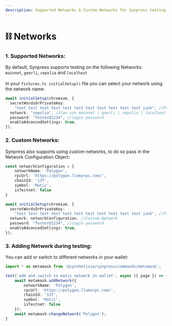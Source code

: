 ```yaml
---
description: Supported Networks & Custom Networks for Synpress testing.
---
```


# ⛓ Networks

### 1. Supported Networks:

By default, Synpress supports testing on the following Networks:\
`mainnet`, `goerli`, `sepolia` and `localhost`\
\
In your `fixtures.ts initialSetup()` file you can select your network using the network name:

```typescript
await initialSetup(chromium, {
  secretWordsOrPrivateKey:
    "test test test test test test test test test test test junk", //Private key
  network: "sepolia", //Can use mainnet | goerli | sepolia | localhost
  password: "Tester@1234", //login password
  enableAdvancedSettings: true,
});
```

### 2. Custom Networks:

Synpress also supports using custom networks, to do so pass in the Network Configuration Object:

```typescript
const networkConfiguration = {
    networkName: 'Polygon',
    rpcUrl: 'https://polygon.llamarpc.com/',
    chainId: '137',
    symbol: 'Matic',
    isTestnet: false
}

await initialSetup(chromium, {
  secretWordsOrPrivateKey:
    "test test test test test test test test test test test junk", //Private key
  network: networkConfiguration, //Custom Network
  password: "Tester@1234", //login password
  enableAdvancedSettings: true,
});
```

### 3.  Adding Network during testing:

You can add or switch to different networks in your wallet:

```typescript
import * as metamask from '@synthetixio/synpress/commands/metamask';

test('add and switch to matic network in wallet', async ({ page }) => {
    await metamask.addNetwork({
        networkName: 'Polygon',
        rpcUrl: 'https://polygon.llamarpc.com/',
        chainId: '137',
        symbol: 'Matic',
        isTestnet: false
    });
    await metamask.changeNetwork('Polygon');
}
```
